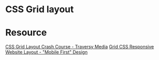 # CSS Grid layout


# Resource
[CSS Grid Layout Crash Course - Traversy Media](https://www.youtube.com/watch?v=jV8B24rSN5o)
[Grid CSS Responsive Website Layout - "Mobile First" Design](https://www.youtube.com/watch?v=M3qBpPw77qo)